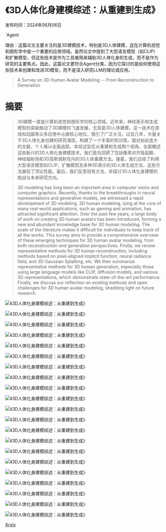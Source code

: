 # 《3D人体化身建模综述：从重建到生成》

发布时间：2024年06月06日

`Agent

理由：这篇论文主要关注的是3D建模技术，特别是3D人体建模，这在计算机视觉和图形学中是一个重要的应用领域。虽然论文中提到了大型语言模型（如CLIP）和扩散模型，但这些技术是作为工具被用来辅助3D人体化身的生成，而不是作为研究的主要焦点。因此，这篇论文更符合Agent分类，因为它探讨的是如何使用这些技术来创建和改进3D模型，而不是深入研究LLM的理论或应用。`

> A Survey on 3D Human Avatar Modeling -- From Reconstruction to Generation

# 摘要

> 3D建模一直是计算机视觉和图形学的核心领域。近年来，神经表示和生成模型的突破推动了3D建模的飞速发展，尤其是3D人体建模，这一技术在游戏和动画等众多应用中占据核心地位，吸引了广泛关注。过去几年，大量关于3D人体化身创建的研究涌现，构建了一个丰富的知识库。面对如此庞大的文献，个人难以全面追踪。本综述旨在从重建和生成两个视角，全面概述这些新兴的3D人体化身建模技术。我们首先回顾了包括像素对齐隐函数、神经辐射场和3D高斯溅射在内的3D人体重建方法。接着，我们总结了利用大型语言模型如CLIP、扩散模型及多种3D表示的3D人体生成方法，这些方法展现了顶尖性能。最后，我们反思现有方法，并探讨3D人体化身建模的挑战与未来研究方向。

> 3D modeling has long been an important area in computer vision and computer graphics. Recently, thanks to the breakthroughs in neural representations and generative models, we witnessed a rapid development of 3D modeling. 3D human modeling, lying at the core of many real-world applications, such as gaming and animation, has attracted significant attention. Over the past few years, a large body of work on creating 3D human avatars has been introduced, forming a new and abundant knowledge base for 3D human modeling. The scale of the literature makes it difficult for individuals to keep track of all the works. This survey aims to provide a comprehensive overview of these emerging techniques for 3D human avatar modeling, from both reconstruction and generation perspectives. Firstly, we review representative methods for 3D human reconstruction, including methods based on pixel-aligned implicit function, neural radiance field, and 3D Gaussian Splatting, etc. We then summarize representative methods for 3D human generation, especially those using large language models like CLIP, diffusion models, and various 3D representations, which demonstrate state-of-the-art performance. Finally, we discuss our reflection on existing methods and open challenges for 3D human avatar modeling, shedding light on future research.

![《3D人体化身建模综述：从重建到生成》](../../../paper_images/2406.04253/x1.png)

![《3D人体化身建模综述：从重建到生成》](../../../paper_images/2406.04253/x2.png)

![《3D人体化身建模综述：从重建到生成》](../../../paper_images/2406.04253/x3.png)

![《3D人体化身建模综述：从重建到生成》](../../../paper_images/2406.04253/x4.png)

![《3D人体化身建模综述：从重建到生成》](../../../paper_images/2406.04253/x5.png)

![《3D人体化身建模综述：从重建到生成》](../../../paper_images/2406.04253/x6.png)

![《3D人体化身建模综述：从重建到生成》](../../../paper_images/2406.04253/x7.png)

![《3D人体化身建模综述：从重建到生成》](../../../paper_images/2406.04253/x8.png)

![《3D人体化身建模综述：从重建到生成》](../../../paper_images/2406.04253/x9.png)

![《3D人体化身建模综述：从重建到生成》](../../../paper_images/2406.04253/x10.png)

![《3D人体化身建模综述：从重建到生成》](../../../paper_images/2406.04253/personnerf.jpg)

![《3D人体化身建模综述：从重建到生成》](../../../paper_images/2406.04253/x11.png)

![《3D人体化身建模综述：从重建到生成》](../../../paper_images/2406.04253/x12.png)

![《3D人体化身建模综述：从重建到生成》](../../../paper_images/2406.04253/x13.png)

![《3D人体化身建模综述：从重建到生成》](../../../paper_images/2406.04253/tri-plane.png)

![《3D人体化身建模综述：从重建到生成》](../../../paper_images/2406.04253/x14.png)

![《3D人体化身建模综述：从重建到生成》](../../../paper_images/2406.04253/x15.png)

![《3D人体化身建模综述：从重建到生成》](../../../paper_images/2406.04253/x16.png)

![《3D人体化身建模综述：从重建到生成》](../../../paper_images/2406.04253/x17.png)

![《3D人体化身建模综述：从重建到生成》](../../../paper_images/2406.04253/x18.png)

![《3D人体化身建模综述：从重建到生成》](../../../paper_images/2406.04253/x19.png)

[Arxiv](https://arxiv.org/abs/2406.04253)